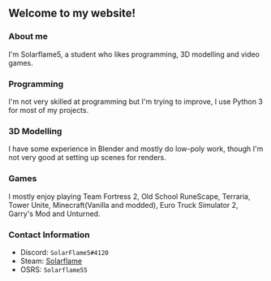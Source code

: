 ## Welcome to my website!
### About me
I'm Solarflame5, a student who likes programming, 3D modelling and video games.
### Programming
I'm not very skilled at programming but I'm trying to improve, I use Python 3 for most of my projects.
### 3D Modelling
I have some experience in Blender and mostly do low-poly work, though I'm not very good at setting up scenes for renders.
### Games
I mostly enjoy playing Team Fortress 2, Old School RuneScape, Terraria, Tower Unite, Minecraft(Vanilla and modded), Euro Truck Simulator 2, Garry's Mod and Unturned.
### Contact Information
- Discord: `SolarFlame5#4120`
- Steam: [Solarflame](https://steamcommunity.com/id/solarflame5/)
- OSRS: `Solarflame55`

